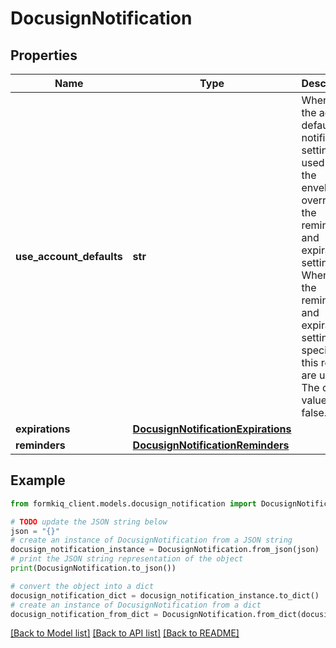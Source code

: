 # DocusignNotification


## Properties

Name | Type | Description | Notes
------------ | ------------- | ------------- | -------------
**use_account_defaults** | **str** | When true, the account default notification settings are used for the envelope, overriding the reminders and expirations settings. When false, the reminders and expirations settings specified in this request are used. The default value is false. | [optional] 
**expirations** | [**DocusignNotificationExpirations**](DocusignNotificationExpirations.md) |  | [optional] 
**reminders** | [**DocusignNotificationReminders**](DocusignNotificationReminders.md) |  | [optional] 

## Example

```python
from formkiq_client.models.docusign_notification import DocusignNotification

# TODO update the JSON string below
json = "{}"
# create an instance of DocusignNotification from a JSON string
docusign_notification_instance = DocusignNotification.from_json(json)
# print the JSON string representation of the object
print(DocusignNotification.to_json())

# convert the object into a dict
docusign_notification_dict = docusign_notification_instance.to_dict()
# create an instance of DocusignNotification from a dict
docusign_notification_from_dict = DocusignNotification.from_dict(docusign_notification_dict)
```
[[Back to Model list]](../README.md#documentation-for-models) [[Back to API list]](../README.md#documentation-for-api-endpoints) [[Back to README]](../README.md)


